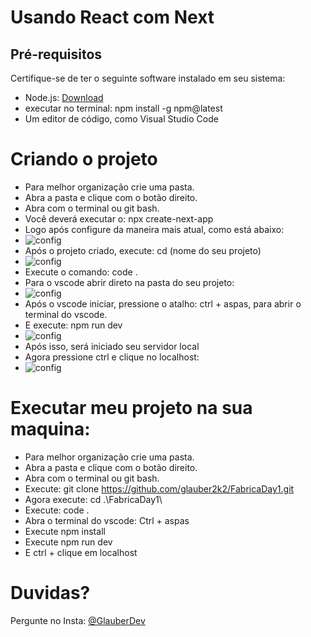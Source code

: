 # Usando React com Next

## Pré-requisitos

Certifique-se de ter o seguinte software instalado em seu sistema:

- Node.js: [Download](https://nodejs.org/)
- executar no terminal: npm install -g npm@latest
- Um editor de código, como Visual Studio Code

# Criando o projeto

- Para melhor organização crie uma pasta.
- Abra a pasta e clique com o botão direito.
- Abra com o terminal ou git bash.
- Você deverá executar o: npx create-next-app
- Logo após configure da maneira mais atual, como está abaixo:
- ![config](https://github.com/glauber2k2/FabricaDay1/blob/main/images/Imagem%20do%20WhatsApp%20de%202023-08-30%20%C3%A0(s)%2017.49.30.jpg)
- Após o projeto criado, execute: cd (nome do seu projeto)
- ![config](https://github.com/glauber2k2/FabricaDay1/blob/main/images/Imagem%20do%20WhatsApp%20de%202023-08-30%20%C3%A0(s)%2017.50.06.jpg)
- Execute o comando: code .
- Para o vscode abrir direto na pasta do seu projeto:
- ![config](https://github.com/glauber2k2/FabricaDay1/blob/main/images/Imagem%20do%20WhatsApp%20de%202023-08-30%20%C3%A0(s)%2017.50.46.jpg)
- Após o vscode iniciar, pressione o atalho: ctrl + aspas, para abrir o terminal do vscode.
- E execute: npm run dev
- ![config](https://github.com/glauber2k2/FabricaDay1/blob/main/images/Imagem%20do%20WhatsApp%20de%202023-08-30%20%C3%A0(s)%2018.00.21.jpg)
- Após isso, será iniciado seu servidor local
- Agora pressione ctrl e clique no localhost:
- ![config](https://github.com/glauber2k2/FabricaDay1/blob/main/images/Imagem%20do%20WhatsApp%20de%202023-08-30%20%C3%A0(s)%2017.55.30.jpg)

# Executar meu projeto na sua maquina:

- Para melhor organização crie uma pasta.
- Abra a pasta e clique com o botão direito.
- Abra com o terminal ou git bash.
- Execute: git clone https://github.com/glauber2k2/FabricaDay1.git
- Agora execute: cd .\FabricaDay1\
- Execute: code .
- Abra o terminal do vscode: Ctrl + aspas
- Execute npm install
- Execute npm run dev
- E ctrl + clique em localhost

# Duvidas?
Pergunte no Insta: [@GlauberDev](https://www.instagram.com/devglauber/)



